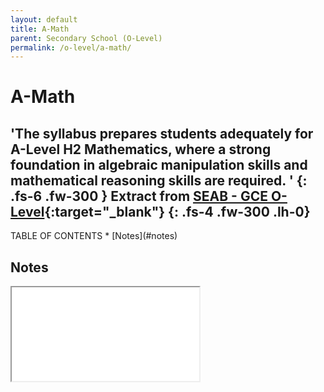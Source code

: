 ```yaml
---
layout: default
title: A-Math
parent: Secondary School (O-Level)
permalink: /o-level/a-math/
---
```

# A-Math

'The syllabus prepares students adequately for A-Level H2 Mathematics, where a strong foundation in
algebraic manipulation skills and mathematical reasoning skills are required. '
{: .fs-6 .fw-300 }
Extract from [SEAB - GCE O-Level](https://www.seab.gov.sg/docs/default-source/national-examinations/syllabus/olevel/2022syllabus/4048_y22_sy.pdf){:target="_blank"}
{: .fs-4 .fw-300 .lh-0}
---

<link rel="stylesheet" type="text/css" media="all" href="../../css.css" />
TABLE OF CONTENTS
* [Notes](#notes)</br>

## Notes
<iframe src="../../src/A_Math.pdf" class="pdf"></iframe>
